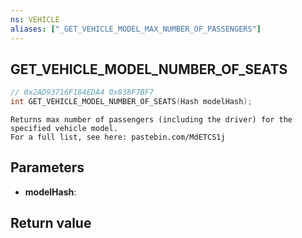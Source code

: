 ```yaml
---
ns: VEHICLE
aliases: ["_GET_VEHICLE_MODEL_MAX_NUMBER_OF_PASSENGERS"]
---
```

## GET_VEHICLE_MODEL_NUMBER_OF_SEATS

```c
// 0x2AD93716F184EDA4 0x838F7BF7
int GET_VEHICLE_MODEL_NUMBER_OF_SEATS(Hash modelHash);
```

```
Returns max number of passengers (including the driver) for the specified vehicle model.  
For a full list, see here: pastebin.com/MdETCS1j  
```

## Parameters
* **modelHash**: 

## Return value
